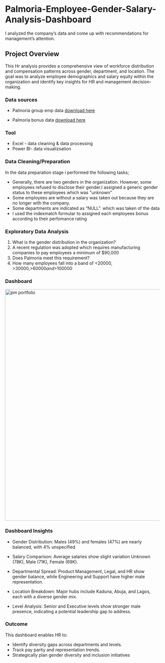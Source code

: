 # Palmoria-Employee-Gender-Salary-Analysis-Dashboard
I analyzed the company’s data and come up with recommendations for management’s attention.
## Project Overview

This Hr analysis provides a comprehensive view of workforce distribution and compensation patterns across gender, department, and location. The goal was to analyze employee demographics and salary equity within the organization and identify key insights for HR and management decision-making.

### Data sources 
- Palmoria group  emp data [download here](https://github.com/ghg001/Palmoria-Employee-Gender-Salary-Analysis-Dashboard/blob/main/palmoria%20emp%20data.csv)

- Palmoria bonus data [download here](https://github.com/ghg001/Palmoria-Employee-Gender-Salary-Analysis-Dashboard/blob/main/Palmoria%20Group%20emp-data.csv)


### Tool
- Excel - data cleaning & data processing
- Power BI- data visualizsation


### Data Cleaning/Preparation
In the data preparation stage i performed the following tasks;
- Generally, there are two genders in the organization. However, some employees refused to disclose their gender.I assigned a generic gender status to these employees which was "unknown"
- Some employees are without a salary was taken out because they are no longer with the company.
- Some departments are indicated as “NULL”. which was taken of the data
- I used the indexmatch formular to assigned each employees bonus according to their perfomance rating


### Exploratory Data Analysis
1. What is the gender distribution in the organization?
2. A recent regulation was adopted which requires manufacturing companies to pay employees a minimum of $90,000
3. Does Palmoria meet this requirement?
4. How many employees fall into a band of <$20000, >$30000,>$60000 and >$100000

### Dashboard
<img width="1422" height="750" alt="pm portfolio" src="https://github.com/user-attachments/assets/ca53a889-65a2-4d30-9991-80770221ac4a" />


### Dashboard Insights
- Gender Distribution: Males (49%) and females (47%) are nearly balanced, with 4% unspecified

- Salary Comparison: Average salaries show slight variation  Unknown (78K), Male (71K), Female (69K).

- Departmental Spread: Product Management, Legal, and HR show gender balance, while Engineering and Support have higher male representation.
- Location Breakdown: Major hubs include Kaduna, Abuja, and Lagos, each with a diverse gender mix.

- Level Analysis: Senior and Executive levels show stronger male presence, indicating a potential leadership gap to address.

### Outcome
 This dashboard enables HR to:
 - Identify diversity gaps across departments and levels.
- Track pay parity and representation trends.
- Strategically plan gender diversity and inclusion initiatives
